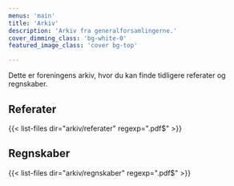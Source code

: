 ```yaml
---
menus: 'main'
title: 'Arkiv'
description: 'Arkiv fra generalforsamlingerne.'
cover_dimming_class: 'bg-white-0'
featured_image_class: 'cover bg-top'

---
```


Dette er foreningens arkiv, hvor du kan finde tidligere referater og regnskaber.

## Referater

{{< list-files dir="arkiv/referater" regexp="\.pdf$" >}}

## Regnskaber

{{< list-files dir="arkiv/regnskaber" regexp="\.pdf$" >}}

